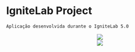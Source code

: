 # IgniteLab Project

    Aplicação desenvolvida durante o IgniteLab 5.0

 <div align="center">
 <img src="https://github.com/Maycomwill/NLW-eSports/blob/master/public/Prints/Home-LoginScreen.jpg?raw=true" width: 700px/>
 </div>

 <div align="center">
 <img src="https://github.com/Maycomwill/NLW-eSports/blob/master/public/Prints/RegisterScreen.jpg?raw=true" width: 700px/>
 </div>
